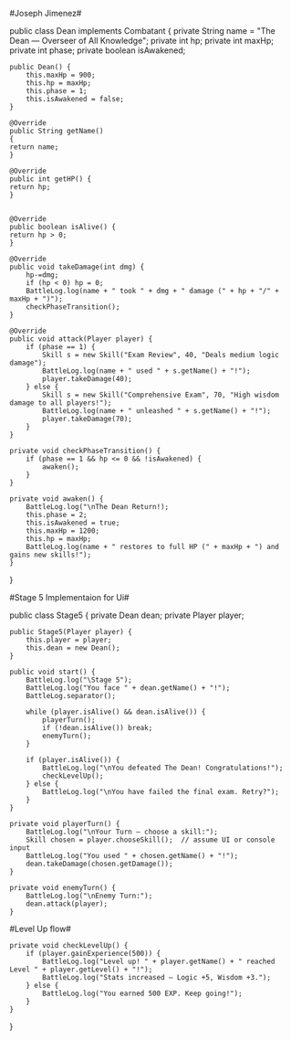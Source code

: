 #Joseph Jimenez#


public class Dean implements Combatant {
    private String name = "The Dean — Overseer of All Knowledge";
    private int hp;
    private int maxHp;
    private int phase;
    private boolean isAwakened;

    public Dean() {
        this.maxHp = 900;
        this.hp = maxHp;
        this.phase = 1;
        this.isAwakened = false;
    }

    @Override
    public String getName() 
    { 
    return name; 
    }

    @Override
    public int getHP() { 
    return hp; 
    }
    

    @Override
    public boolean isAlive() { 
    return hp > 0;
    }

    @Override
    public void takeDamage(int dmg) {
        hp-=dmg;
        if (hp < 0) hp = 0;
        BattleLog.log(name + " took " + dmg + " damage (" + hp + "/" + maxHp + ")");
        checkPhaseTransition();
    }

    @Override
    public void attack(Player player) {
        if (phase == 1) {
            Skill s = new Skill("Exam Review", 40, "Deals medium logic damage");
            BattleLog.log(name + " used " + s.getName() + "!");
            player.takeDamage(40);
        } else {
            Skill s = new Skill("Comprehensive Exam", 70, "High wisdom damage to all players!");
            BattleLog.log(name + " unleashed " + s.getName() + "!");
            player.takeDamage(70);
        }
    }

    private void checkPhaseTransition() {
        if (phase == 1 && hp <= 0 && !isAwakened) {
            awaken();
        }
    }

    private void awaken() {
        BattleLog.log("\nThe Dean Return!);
        this.phase = 2;
        this.isAwakened = true;
        this.maxHp = 1200;
        this.hp = maxHp;
        BattleLog.log(name + " restores to full HP (" + maxHp + ") and gains new skills!");
    }
}



#Stage 5 Implementaion for Ui#


public class Stage5 {
    private Dean dean;
    private Player player;

    public Stage5(Player player) {
        this.player = player;
        this.dean = new Dean();
    }

    public void start() {
        BattleLog.log("\Stage 5");
        BattleLog.log("You face " + dean.getName() + "!");
        BattleLog.separator();

        while (player.isAlive() && dean.isAlive()) {
            playerTurn();
            if (!dean.isAlive()) break;
            enemyTurn();
        }

        if (player.isAlive()) {
            BattleLog.log("\nYou defeated The Dean! Congratulations!");
            checkLevelUp();
        } else {
            BattleLog.log("\nYou have failed the final exam. Retry?");
        }
    }

    private void playerTurn() {
        BattleLog.log("\nYour Turn — choose a skill:");
        Skill chosen = player.chooseSkill();  // assume UI or console input
        BattleLog.log("You used " + chosen.getName() + "!");
        dean.takeDamage(chosen.getDamage());
    }

    private void enemyTurn() {
        BattleLog.log("\nEnemy Turn:");
        dean.attack(player);
    }


#Level Up flow#

    private void checkLevelUp() {
        if (player.gainExperience(500)) {
            BattleLog.log("Level up! " + player.getName() + " reached Level " + player.getLevel() + "!");
            BattleLog.log("Stats increased — Logic +5, Wisdom +3.");
        } else {
            BattleLog.log("You earned 500 EXP. Keep going!");
        }
    }
}
